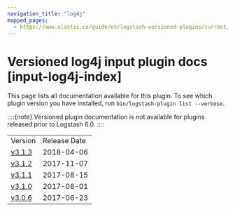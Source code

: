 ```yaml
---
navigation_title: "log4j"
mapped_pages:
  - https://www.elastic.co/guide/en/logstash-versioned-plugins/current/input-log4j-index.html
---
```


# Versioned log4j input plugin docs [input-log4j-index]


This page lists all documentation available for this plugin.  To see which plugin version you have installed, run `bin/logstash-plugin list --verbose`.

::::{note}
Versioned plugin documentation is not available for plugins released prior to Logstash 6.0.
::::


|     |     |
| --- | --- |
| Version | Release Date |
| [v3.1.3](v3-1-3-plugins-inputs-log4j.md) | 2018-04-06 |
| [v3.1.2](v3-1-2-plugins-inputs-log4j.md) | 2017-11-07 |
| [v3.1.1](v3-1-1-plugins-inputs-log4j.md) | 2017-08-15 |
| [v3.1.0](v3-1-0-plugins-inputs-log4j.md) | 2017-08-01 |
| [v3.0.6](v3-0-6-plugins-inputs-log4j.md) | 2017-06-23 |






